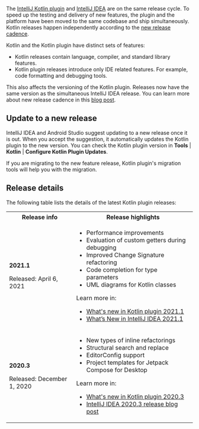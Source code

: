 [//]: # (title: Kotlin plugin releases)

The [IntelliJ Kotlin plugin](https://plugins.jetbrains.com/plugin/6954-kotlin) and [IntelliJ IDEA](https://www.jetbrains.com/idea/) are on the same release cycle. To speed up the testing and delivery of new features, the plugin and the platform have been moved to the same codebase and ship simultaneously. Kotlin releases happen independently according to the [new release cadence](https://blog.jetbrains.com/kotlin/2020/10/new-release-cadence-for-kotlin-and-the-intellij-kotlin-plugin/).

Kotlin and the Kotlin plugin have distinct sets of features:
* Kotlin releases contain language, compiler, and standard library features.
* Kotlin plugin releases introduce only IDE related features. For example, code formatting and debugging tools.

This also affects the versioning of the Kotlin plugin. Releases now have the same version as the simultaneous IntelliJ IDEA release.
You can learn more about new release cadence in this [blog post](https://blog.jetbrains.com/kotlin/2020/10/new-release-cadence-for-kotlin-and-the-intellij-kotlin-plugin/).

## Update to a new release

IntelliJ IDEA and Android Studio suggest updating to a new release once it is out. When you accept the suggestion,
it automatically updates the Kotlin plugin to the new version. You can check the Kotlin plugin version in **Tools** \| **Kotlin** 
\| **Configure Kotlin Plugin Updates**.

If you are migrating to the new feature release, Kotlin plugin's migration tools will help you with the migration.

## Release details

The following table lists the details of the latest Kotlin plugin releases: 

<table>
<tr>
<th>Release info</th>
<th>Release highlights</th>
</tr>
<tr>
<td>

**2021.1**

Released: April 6, 2021

</td>
<td>

* Performance improvements
* Evaluation of custom getters during debugging
* Improved Change Signature refactoring
* Code completion for type parameters
* UML diagrams for Kotlin classes

Learn more in:
* [What's new in Kotlin plugin 2021.1](whatsnew-plugin-20211.md)
* [What’s New in IntelliJ IDEA 2021.1](https://www.jetbrains.com/idea/whatsnew/)

</td>
</tr>
<tr>
<td>
    
**2020.3**

Released: December 1, 2020

</td>
<td>

* New types of inline refactorings
* Structural search and replace
* EditorConfig support
* Project templates for Jetpack Compose for Desktop

Learn more in:
* [What's new in Kotlin plugin 2020.3](whatsnew-plugin-20203.md)
* [IntelliJ IDEA 2020.3 release blog post](https://blog.jetbrains.com/idea/2020/12/intellij-idea-2020-3/)

</td>
</tr>
</table>